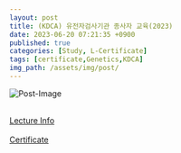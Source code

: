 ```yaml
---
layout: post
title: (KDCA) 유전자검사기관 종사자 교육(2023)
date: 2023-06-20 07:21:35 +0900
published: true
categories: [Study, L-Certificate]
tags: [certificate,Genetics,KDCA]
img_path: /assets/img/post/
---
```


![Post-Image](CERTIFICATE-Genetics_Testing_Agency_Training.png)
<br><br>

[Lecture Info](https://nih.kohi.or.kr/asp/ab/aba/BD_paa0040d.do)
<br><br>
[Certificate](https://nih.kohi.or.kr/asp/ab/aba/BD_paa0040d.do)